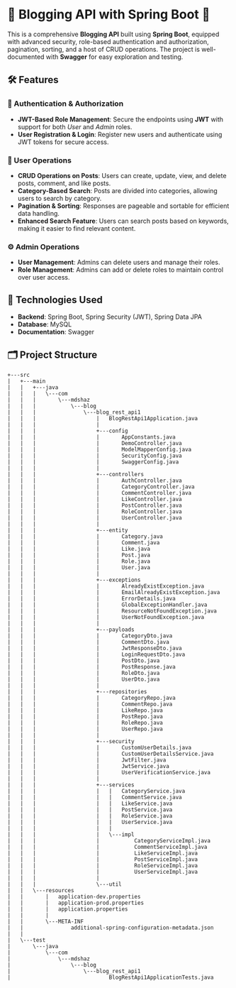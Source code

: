 # 🌟 Blogging API with Spring Boot 🌟

This is a comprehensive **Blogging API** built using **Spring Boot**, equipped with advanced security, role-based authentication and authorization, pagination, sorting, and a host of CRUD operations. The project is well-documented with **Swagger** for easy exploration and testing.

## 🛠 Features

### 🔑 Authentication & Authorization
- **JWT-Based Role Management**: Secure the endpoints using **JWT** with support for both _User_ and _Admin_ roles.
- **User Registration & Login**: Register new users and authenticate using JWT tokens for secure access.

### 📝 User Operations
- **CRUD Operations on Posts**: Users can create, update, view, and delete posts, comment, and like posts.
- **Category-Based Search**: Posts are divided into categories, allowing users to search by category.
- **Pagination & Sorting**: Responses are pageable and sortable for efficient data handling.
- **Enhanced Search Feature**: Users can search posts based on keywords, making it easier to find relevant content.

### ⚙ Admin Operations
- **User Management**: Admins can delete users and manage their roles.
- **Role Management**: Admins can add or delete roles to maintain control over user access.

## 🚀 Technologies Used
- **Backend**: Spring Boot, Spring Security (JWT), Spring Data JPA
- **Database**: MySQL
- **Documentation**: Swagger

## 🗂 Project Structure

```plaintext
+---src
|   +---main
|   |   +---java
|   |   |   \---com
|   |   |       \---mdshaz
|   |   |           \---blog
|   |   |               \---blog_rest_api1
|   |   |                   |   BlogRestApi1Application.java
|   |   |                   |
|   |   |                   +---config
|   |   |                   |       AppConstants.java
|   |   |                   |       DemoController.java
|   |   |                   |       ModelMapperConfig.java
|   |   |                   |       SecurityConfig.java
|   |   |                   |       SwaggerConfig.java
|   |   |                   |
|   |   |                   +---controllers
|   |   |                   |       AuthController.java
|   |   |                   |       CategoryController.java
|   |   |                   |       CommentController.java
|   |   |                   |       LikeController.java
|   |   |                   |       PostController.java
|   |   |                   |       RoleController.java
|   |   |                   |       UserController.java
|   |   |                   |
|   |   |                   +---entity
|   |   |                   |       Category.java
|   |   |                   |       Comment.java
|   |   |                   |       Like.java
|   |   |                   |       Post.java
|   |   |                   |       Role.java
|   |   |                   |       User.java
|   |   |                   |
|   |   |                   +---exceptions
|   |   |                   |       AlreadyExistException.java
|   |   |                   |       EmailAlreadyExistException.java
|   |   |                   |       ErrorDetails.java
|   |   |                   |       GlobalExceptionHandler.java
|   |   |                   |       ResourceNotFoundException.java
|   |   |                   |       UserNotFoundException.java
|   |   |                   |
|   |   |                   +---payloads
|   |   |                   |       CategoryDto.java
|   |   |                   |       CommentDto.java
|   |   |                   |       JwtResponseDto.java
|   |   |                   |       LoginRequestDto.java
|   |   |                   |       PostDto.java
|   |   |                   |       PostResponse.java
|   |   |                   |       RoleDto.java
|   |   |                   |       UserDto.java
|   |   |                   |
|   |   |                   +---repositories
|   |   |                   |       CategoryRepo.java
|   |   |                   |       CommentRepo.java
|   |   |                   |       LikeRepo.java
|   |   |                   |       PostRepo.java
|   |   |                   |       RoleRepo.java
|   |   |                   |       UserRepo.java
|   |   |                   |
|   |   |                   +---security
|   |   |                   |       CustomUserDetails.java
|   |   |                   |       CustomUserDetailsService.java
|   |   |                   |       JwtFilter.java
|   |   |                   |       JwtService.java
|   |   |                   |       UserVerificationService.java
|   |   |                   |
|   |   |                   +---services
|   |   |                   |   |   CategoryService.java
|   |   |                   |   |   CommentService.java
|   |   |                   |   |   LikeService.java
|   |   |                   |   |   PostService.java
|   |   |                   |   |   RoleService.java
|   |   |                   |   |   UserService.java
|   |   |                   |   |
|   |   |                   |   \---impl
|   |   |                   |           CategoryServiceImpl.java
|   |   |                   |           CommentServiceImpl.java
|   |   |                   |           LikeServiceImpl.java
|   |   |                   |           PostServiceImpl.java
|   |   |                   |           RoleServiceImpl.java
|   |   |                   |           UserServiceImpl.java
|   |   |                   |
|   |   |                   \---util
|   |   \---resources
|   |       |   application-dev.properties
|   |       |   application-prod.properties
|   |       |   application.properties
|   |       |
|   |       \---META-INF
|   |               additional-spring-configuration-metadata.json
|   |
|   \---test
|       \---java
|           \---com
|               \---mdshaz
|                   \---blog
|                       \---blog_rest_api1
|                               BlogRestApi1ApplicationTests.java
